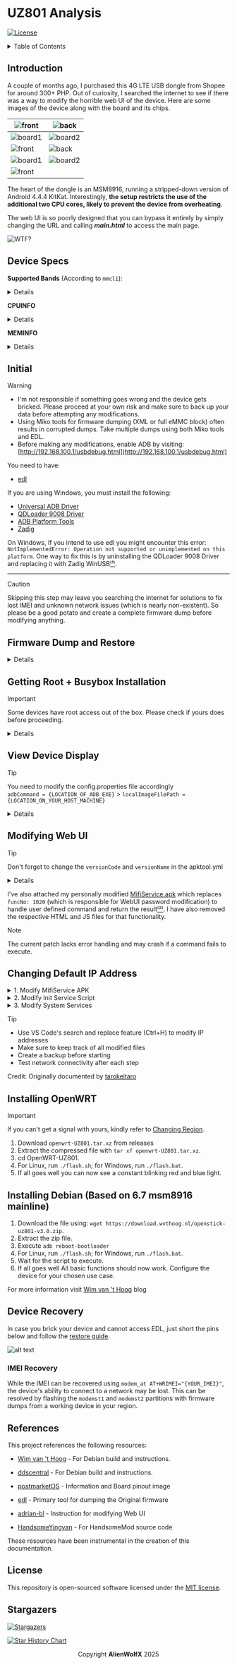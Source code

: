 # UZ801 Analysis

[![License](https://img.shields.io/badge/license-MIT-blue)](LICENSE)

<details>

<summary>Table of Contents</summary>

- [Introduction](#introduction)
- [Initial](#initial)
- [Firmware Dump and Restore](#firmware-dump-and-restore)
- [Getting Root and Busybox Installation](#getting-root--busybox-installation)
- [View Device Display](#view-device-display)
- [Modifying Web UI](#modifying-web-ui)
- [Changing Default IP Address](#changing-default-ip-address)
- [Installing OpenWrt](#installing-openwrt)
- [Installing Debian (6.7)](#installing-debian-based-on-67-msm8916-mainline)
- [Troubleshooting](rsc/troubleshooting.md)
- [Device Recovery](#device-recovery)
- [IMEI Recovery](#imei-recovery)
- [References](#references)
- [License](#license)

</details>

## Introduction

A couple of months ago, I purchased this 4G LTE USB dongle from Shopee for around 300+ PHP. Out of curiosity, I searched the internet to see if there was a way to modify the horrible web UI of the device. Here are some images of the device along with the board and its chips.

| ![front](https://i.ibb.co/55fNj7D/front.jpg "front")    | ![back](https://i.ibb.co/2s72SLL/back.jpg "back")       |
| ------------------------------------------------------- | ------------------------------------------------------- |
| ![board1](https://i.ibb.co/5vZXKMQ/board1.jpg "board1") | ![board2](https://i.ibb.co/1Z8WZq0/board2.jpg "board2") |
| ![front](https://i.ibb.co/sbChyH9/cpu.jpg "front")      | ![back](https://i.ibb.co/Z8mh33d/storage.jpg "back")    |
| ![board1](https://i.ibb.co/jTwXYQ8/soc1.jpg "board1")   | ![board2](https://i.ibb.co/GWfPq4M/soc2.jpg "board2")   |
| ![front](https://i.ibb.co/dQ82vyz/soc3.jpg "front")     |                                                         |

The heart of the dongle is an MSM8916, running a stripped-down version of Android 4.4.4 KitKat. Interestingly, **the setup restricts the use of the additional two CPU cores, likely to prevent the device from overheating**.

The web UI is so poorly designed that you can bypass it entirely by simply changing the URL and calling **_main.html_** to access the main page.

![WTF?](https://i.ibb.co/NYnHgC1/horrible_authentication.gif)

## Device Specs

**Supported Bands** (According to `mmcli`):

<details>

| Band Type | Band Number | Frequency (MHz) |
| --------- | ----------- | --------------- |
| UTRAN     | 1           | 2100            |
| UTRAN     | 8           | 900             |
| EUTRAN    | 1           | 2100            |
| EUTRAN    | 3           | 1800            |
| EUTRAN    | 5           | 850             |
| EUTRAN    | 7           | 2600            |
| EUTRAN    | 8           | 900             |
| EUTRAN    | 20          | 800             |
| EUTRAN    | 38          | 2600 TDD        |
| EUTRAN    | 40          | 2300 TDD        |
| EUTRAN    | 41          | 2500 TDD        |

</details>

**CPUINFO**

<details>

```bash
processor       : 0
model name      : ARMv7 Processor rev 0 (v7l)
BogoMIPS        : 38.40
Features        : swp half thumb fastmult vfp edsp neon vfpv3 tls vfpv4 idiva idivt
CPU implementer : 0x41
CPU architecture: 7
CPU variant     : 0x0
CPU part        : 0xd03
CPU revision    : 0

processor       : 1
model name      : ARMv7 Processor rev 0 (v7l)
BogoMIPS        : 38.40
Features        : swp half thumb fastmult vfp edsp neon vfpv3 tls vfpv4 idiva idivt
CPU implementer : 0x41
CPU architecture: 7
CPU variant     : 0x0
CPU part        : 0xd03
CPU revision    : 0

Hardware        : Qualcomm Technologies, Inc MSM8916
Revision        : 0000
Serial          : 0000000000000000
Processor       : ARMv7 Processor rev 0 (v7l)
```

</details>

**MEMINFO**

<details>

```bash
MemTotal:         397824 kB
MemFree:           53692 kB
Buffers:            1720 kB
Cached:            68792 kB
SwapCached:         3156 kB
Active:            92836 kB
Inactive:         106204 kB
Active(anon):      62516 kB
Inactive(anon):    67424 kB
Active(file):      30320 kB
Inactive(file):    38780 kB
Unevictable:        1136 kB
Mlocked:               0 kB
SwapTotal:        196604 kB
SwapFree:         180944 kB
Dirty:                28 kB
Writeback:             0 kB
AnonPages:        126840 kB
Mapped:            36980 kB
Shmem:               276 kB
Slab:              31164 kB
SReclaimable:       9572 kB
SUnreclaim:        21592 kB
KernelStack:        5040 kB
PageTables:         5428 kB
NFS_Unstable:          0 kB
Bounce:                0 kB
WritebackTmp:          0 kB
CommitLimit:      395516 kB
Committed_AS:    4596648 kB
VmallocTotal:     499712 kB
VmallocUsed:       49008 kB
VmallocChunk:     309276 kB
```

</details>

## Initial

> [!WARNING]
>
> - I'm not responsible if something goes wrong and the device gets bricked. Please proceed at your own risk and make sure to back up your data before attempting any modifications.
> - Using Miko tools for firmware dumping (XML or full eMMC block) often results in corrupted dumps. Take multiple dumps using both Miko tools and EDL.
> - Before making any modifications, enable ADB by visiting: [http://192.168.100.1/usbdebug.html](http://192.168.100.1/usbdebug.html)

You need to have:

- [edl](https://github.com/bkerler/edl)

If you are using Windows, you must install the following:

- [Universal ADB Driver](https://adb.clockworkmod.com/)
- [QDLoader 9008 Driver](https://qdloader9008.com/)
- [ADB Platform Tools](https://gist.github.com/ifiokjr/b70882d3f1182ed48ec7eefa5c93a740)
- [Zadig](https://zadig.akeo.ie/)

On Windows, If you intend to use edl you might encounter this error: `NotImplementedError: Operation not supported or unimplemented on this platform`. One way to fix this is by uninstalling the QDLoader 9008 Driver and replacing it with Zadig WinUSB[⁽¹⁾](https://github.com/bkerler/edl/issues/349#issuecomment-2060152724).

---

> [!CAUTION]
> Skipping this step may leave you searching the internet for solutions to fix lost IMEI and unknown network issues (which is nearly non-existent). So please be a good potato and create a complete firmware dump before modifying anything.

## Firmware Dump and Restore

<details>
To enable EDL mode on your device, execute the following command:

`adb reboot edl`

Alternatively, for a more hands-on approach, you can short the D+ and GND on the USB or the 2 pads on the board before connecting it to your computer. Once the device is in EDL mode, execute the following commands to create a full backup:

`python3 edl rf {your_filename}.bin`

To restore simply run:

`python3 edl wf {your_filename}.bin`

for individual backup:

`python3 edl rl {your_foldername} --genxml`

You can then use tools such as PowerISO to view the different partitions of the dump.

</details>

## Getting Root + Busybox Installation

> [!IMPORTANT]  
> Some devices have root access out of the box. Please check if yours does before proceeding.

<details>
To gain root access, you need to install SuperSU on the USB dongle. Ensure you have the following files:

- [SuperSU](https://github.com/AlienWolfX/UZ801-USB_MODEM/releases/download/rev1/SR5-SuperSU-v2.82-SR5-20171001224502.zip)
- [TWRP](https://github.com/AlienWolfX/UZ801-USB_MODEM/releases/download/rev1/twrp-3.1.1-0-seed.img)

After obtaining the necessary files, open a new terminal and execute the following commands:

```bash
adb push SR5-SuperSU-v2.82-SR5-20171001224502.zip /sdcard

adb reboot bootloader

fastboot boot twrp-3.1.1-0-seed.img
```

The device may take some time to restart adb. Please be patient. Once adb is up and running again, proceed with the following commands:

```bash
adb shell

twrp install /sdcard/SR5-SuperSU-v2.82-SR5-20171001224502.zip

reboot
```

### Installing Busybox

The busybox packed with the device doesn't work and some commands are missing thus if you want to use the command such as `vi` then you must install it

Steps:

1. Download [busybox.apk](https://github.com/AlienWolfX/UZ801-USB_MODEM/releases/download/rev1/busybox.apk)
2. Install `adb install busybox.apk`
3. Refer to [View Display](https://github.com/AlienWolfX/UZ801-USB_MODEM?tab=readme-ov-file#view-device-display) and Open the busybox application
4. Press Install and grant root permission.
5. Done!

</details>

## View Device Display

> [!TIP]
> You need to modify the config.properties file accordingly  
> `adbCommand = {LOCATION_OF_ADB_EXE}` > `localImageFilePath = {LOCATION_ON_YOUR_HOST_MACHINE}`

<details>
We can use adbcontrol to see what's happening with the device.

- [adbcontrol](https://github.com/AlienWolfX/UZ801-USB_MODEM/releases/download/rev1/adbcontrol.zip)

By default, there is a screen timeout which results in a black screen when no activity is present. To bypass this, we need to run:

```bash
adb shell settings put system screen_off_timeout 2147483647

adb shell input keyevent 26
```

Steps:

```bash
extract adbcontrol.zip

cd adbcontrol

java -jar adbcontrol.jar
```

</details>

## Modifying Web UI

> [!TIP]  
> Don't forget to change the `versionCode` and `versionName` in the apktool.yml

<details>
First and foremost, we need to identify the correct APK file. Some versions of this dongle come with Jetty2m.apk and MifiService.apk. In my case, the MifiService.apk was located in `/system/priv-app/MifiService.apk`. I then pulled the APK using the command `adb pull /system/priv-app/MifiService.apk`

Fetch test-keys:

```bash
git clone https://android.googlesource.com/platform/build

cd build/target/product/security/

openssl pkcs8 -inform DER -nocrypt -in platform.pk8 -out platform.pem

openssl pkcs12 -export -in platform.x509.pem -inkey platform.pem -out platform.p12 -password pass:android -name testkey

keytool -importkeystore -deststorepass android -destkeystore platform.keystore -srckeystore platform.p12 -srcstoretype PKCS12 -srcstorepass android

mv platform.keystore {YOUR_WORK_DIR}
```

Decompile apk:

`java -jar apktool.jar d {APP_NAME}.apk -o {APP_NAME}`

You can then start to customization under the assets folder

Recompile apk(If asked for a passphrase type `android`):

`java -jar apktool.jar b -o unsigned.apk {APP_NAME}`

Zipalign:

```bash
zipalign -v 4 unsigned.apk aligned.apk

jarsigner -verbose -sigalg SHA1withRSA -digestalg SHA1 -keystore ./platform.keystore  aligned.apk testkey
```

Install apk:

`adb install -r aligned.apk`

</details>

I've also attached my personally modified [MifiService.apk](https://github.com/AlienWolfX/UZ801-USB_MODEM/releases/download/rev1/MifiService_with_cmd_shell.apk) which replaces `funcNo: 1020` (which is responsible for WebUI password modification) to handle user defined command and return the result[⁽²⁾](https://github.com/AlienWolfX/UZ801-USB_MODEM/issues/8#issuecomment-2462613369). I have also removed the respective HTML and JS files for that functionality.

> [!NOTE]
> The current patch lacks error handling and may crash if a command fails to execute.

## Changing Default IP Address

<details>
<summary>1. Modify MifiService APK</summary>

```bash
# Download WebUI from Device
adb pull /system/priv-app/MifiService.apk

# Decompile APK
java -jar apktool.jar d MifiService.apk -o MifiService

# Edit IP addresses in decompiled files
# Replace all instances of '192.168.100.' with your desired IP

# Recompile (passphrase: android)
java -jar apktool.jar b -o unsigned.apk MifiService

# Sign and align
zipalign -v 4 unsigned.apk aligned.apk
jarsigner -verbose -sigalg SHA1withRSA -digestalg SHA1 -keystore ./platform.keystore aligned.apk testkey

# Install modified APK
adb install -r aligned.apk
```

</details>

<details>
<summary>2. Modify Init Service Script</summary>

```bash
# Mount system as writable
adb shell mount -o rw,remount,rw /system

# Edit init script
adb shell busybox vi /system/bin/initmifiservice.sh

# Replace all instances of '192.168.100.' with your desired IP
```

</details>

<details>
<summary>3. Modify System Services</summary>

```bash
# Pull services.jar
adb pull /system/framework/services.jar

# Decompile JAR
java -jar apktool.jar d -o services services.jar

# Edit IP addresses in decompiled files
# Replace all instances of '192.168.100.' with your desired IP

# Recompile JAR
java -jar apktool.jar b -c -f -o services.jar services

# Push modified JAR
adb push services.jar /system/framework/

# Remount system as read-only
adb shell mount -o ro,remount,ro /system

# Reboot device
adb reboot
```

</details>

> [!TIP]
>
> - Use VS Code's search and replace feature (Ctrl+H) to modify IP addresses
> - Make sure to keep track of all modified files
> - Create a backup before starting
> - Test network connectivity after each step

Credit: Originally documented by [tarokeitaro](https://github.com/AlienWolfX/UZ801-USB_MODEM/issues/11#issuecomment-2473418269)

## Installing OpenWRT

> [!IMPORTANT]
> If you can't get a signal with yours, kindly refer to [Changing Region](rsc/troubleshooting.md#changing-modem-region).

1. Download `openwrt-UZ801.tar.xz` from releases
2. Extract the compressed file with `tar xf openwrt-UZ801.tar.xz`.
3. cd OpenWRT-UZ801.
4. For Linux, run `./flash.sh`; for Windows, run `./flash.bat`.
5. If all goes well you can now see a constant blinking red and blue light.

## Installing Debian (Based on 6.7 msm8916 mainline)

1. Download the file using: `wget https://download.wvthoog.nl/openstick-uz801-v3.0.zip`.
2. Extract the zip file.
3. Execute `adb reboot-bootloader`
4. For Linux, run `./flash.sh`; for Windows, run `./flash.bat`.
5. Wait for the script to execute.
6. If all goes well All basic functions should now work. Configure the device for your chosen use case.

For more information visit [Wim van 't Hoog](https://wvthoog.nl/openstick/) blog

## Device Recovery

In case you brick your device and cannot access EDL, just short the pins below and follow the [restore guide](#firmware-dump-and-restore).

![alt text](https://wiki.postmarketos.org/images/0/00/Uz801_board.jpg "UZ801 Board")

### IMEI Recovery

While the IMEI can be recovered using `modem_at AT+WRIMEI="{YOUR_IMEI}"`, the device's ability to connect to a network may be lost. This can be resolved by flashing the `modemst1` and `modemst2` partitions with firmware dumps from a working device in your region.

## References

This project references the following resources:

- [Wim van 't Hoog](https://wvthoog.nl/openstick/) - For Debian build and instructions.

- [ddscentral](https://github.com/ddscentral) - For Debian build and instructions.

- [postmarketOS](<https://wiki.postmarketos.org/wiki/Zhihe_series_LTE_dongles_(generic-zhihe)>) - Information and Board pinout image

- [edl](https://github.com/bkerler/edl) - Primary tool for dumping the Original firmware

- [adrian-bl](https://github.com/adrian-bl) - Instruction for modifying Web UI

- [HandsomeYingyan](https://github.com/HandsomeYingyan) - For HandsomeMod source code

These resources have been instrumental in the creation of this documentation.

## License

This repository is open-sourced software licensed under the [MIT license](https://opensource.org/licenses/MIT).

## Stargazers

[![Stargazers](https://reporoster.com/stars/AlienWolfX/UZ801-USB_MODEM)](https://github.com/AlienWolfX/UZ801-USB_MODEM/stargazers)

<a href="https://www.star-history.com/#AlienWolfX/UZ801-USB_MODEM&Date"> <picture> <source media="(prefers-color-scheme: dark)" srcset="https://api.star-history.com/svg?repos=AlienWolfX/UZ801-USB_MODEM&type=Date&theme=dark" /> <source media="(prefers-color-scheme: light)" srcset="https://api.star-history.com/svg?repos=AlienWolfX/UZ801-USB_MODEM&type=Date" /> <img alt="Star History Chart" src="https://api.star-history.com/svg?repos=AlienWolfX/UZ801-USB_MODEM&type=Date" /> </picture> </a>

<p align="center">Copyright <b>AlienWolfX</b> 2025</p>
